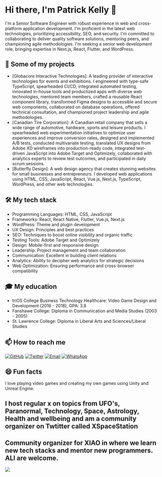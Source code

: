 # Hi there, I'm Patrick Kelly 👋

I'm a Senior Software Engineer with robust experience in web and cross-platform application development. I'm proficient in the latest web technologies, prioritizing accessibility, SEO, and security. I'm committed to collaborating to deliver quality software solutions, mentoring peers, and championing agile methodologies. I'm seeking a senior web development role, bringing expertise in Next.js, React, Flutter, and WordPress.

## 🚀 Some of my projects

- [Globacore Interactive Technologies]: A leading provider of interactive technologies for events and exhibitions. I engineered with type-safe TypeScript, spearheaded CI/CD, integrated automated testing, innovated in-house tools and productized apps with diverse web technologies, mentored team members, crafted a reusable React component library, transformed Figma designs to accessible and secure web components, collaborated on database operations, offered technical consultation, and championed project leadership and agile methodologies.
- [Canadian Tire Corporation]: A Canadian retail company that sells a wide range of automotive, hardware, sports and leisure products. I spearheaded web experimentation initiatives to optimize user experiences and improve conversion rates, designed and implemented A/B tests, conducted multivariate testing, translated UX designs from Adobe XD wireframes into production-ready code, integrated test-driven JavaScript into Adobe Target and Optimizely, collaborated with analytics experts to review test outcomes, and participated in daily scrum sessions.
- [Butterfly Design]: A web design agency that creates stunning websites for small businesses and entrepreneurs. I developed web applications using HTML, CSS, JavaScript, React, Vue.js, Next.js, TypeScript, WordPress, and other web technologies.

## 🛠️ My tech stack

- Programming Languages: HTML, CSS, JavaScript
- Frameworks: React, React Native, Flutter, Vue.js, Next.js
- WordPress: Theme and plugin development
- UX Design: Principles and best practices
- SEO: Techniques to boost online visibility and organic traffic
- Testing Tools: Adobe Target and Optimizely
- Design: Mobile-first and responsive design
- Leadership: Project management and team collaboration
- Communication: Excellent in building client relations
- Analytics: Ability to decipher web analytics for strategic decisions
- Web Optimization: Ensuring performance and cross-browser compatibility

## 🎓 My education

- triOS College Business Technology Healthcare: Video Game Design and Development (2016 - 2018), GPA: 3.8
- Fanshawe College: Diploma in Communication and Media Studies (2003 - 2005)
- St. Lawrence College: Diploma in Liberal Arts and Sciences/Liberal Studies

## 📫 How to reach me

[![GitHub](https://img.shields.io/badge/-GitHub-black.svg?style=flat-square&logo=github&colorB=555)](https://github.com/patgpt/)
[![Twitter](https://img.shields.io/badge/-Twitter-black.svg?style=flat-square&logo=twitter&colorB=555)](https://twitter.com/xspacehost)
[![Email](https://img.shields.io/badge/-Email-black.svg?style=flat-square&logo=gmail&colorB=555)](mailto:hello@channel42.ca)
[![WhatsApp](https://img.shields.io/badge/-WhatsApp-green)](https://wa.me/12368776096)

## 😄 Fun facts

I love playing video games and creating my own games using Unity and Unreal Engine.

## I host regular x on topics from UFO's, Paranormal, Technology, Space, Astrology, Health and wellbeing and am a community organizer on Twtitter called XSpaceStation

## Community organizer for XIAO in where we learn new tech stacks and mentor new programmers. ALl are welcome.
 
<a href="https://discord.gg/1108214020378464400" target="_blank"><img src="https://img.shields.io/discord/1108214020378464400.svg?label=Chat%20on%20Discord&logo=discord&colorB=7289DA"></a>
